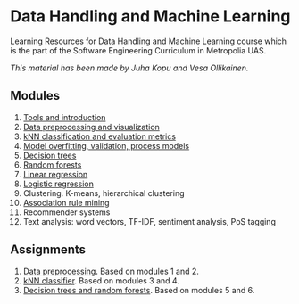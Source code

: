 # Data Handling and Machine Learning

Learning Resources for Data Handling and Machine Learning course
which is the part of the Software Engineering Curriculum in Metropolia UAS.

_This material has been made by Juha Kopu and Vesa Ollikainen._

## Modules

1. [Tools and introduction](Tools_and_introduction.ipynb)
2. [Data preprocessing and visualization](Data_preprocessing_and_visualization.ipynb)
3. [kNN classification and evaluation metrics](kNN_classification.ipynb)
4. [Model overfitting, validation, process models](Model_overfitting_validation_process_models.ipynb)
5. [Decision trees](Decision_tree.ipynb)
6. [Random forests](Random_forests.ipynb)
7. [Linear regression](Linear_regression.ipynb)
8. [Logistic regression](Logistic_regression.ipynb)
9. Clustering. K-means, hierarchical clustering
10. [Association rule mining](Association.ipynb)
11. Recommender systems
12. Text analysis: word vectors, TF-IDF, sentiment analysis, PoS tagging

## Assignments

1. [Data preprocessing](assignments/Assignment_Data_preprocessing.md). Based on modules 1 and 2.
2. [kNN classifier](assignments/Assignment_kNN_classifier.md). Based on modules 3 and 4.
3. [Decision trees and random forests](assignments/Assignment_Decision_trees_and_random_forests.md). Based on modules 5 and 6.
